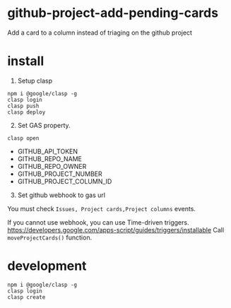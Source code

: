# github-project-add-pending-cards
Add a card to a column instead of triaging on the github project

# install

1. Setup clasp

```
npm i @google/clasp -g
clasp login
clasp push
clasp deploy
```

2. Set GAS property.

```
clasp open
```

- GITHUB_API_TOKEN
- GITHUB_REPO_NAME
- GITHUB_REPO_OWNER
- GITHUB_PROJECT_NUMBER
- GITHUB_PROJECT_COLUMN_ID

3. Set github webhook to gas url

You must check `Issues, Project cards,Project columns` events.

If you cannot use webhook, you can use Time-driven triggers.
https://developers.google.com/apps-script/guides/triggers/installable
Call `moveProjectCards()` function.

# development

```
npm i @google/clasp -g
clasp login
clasp create
```
